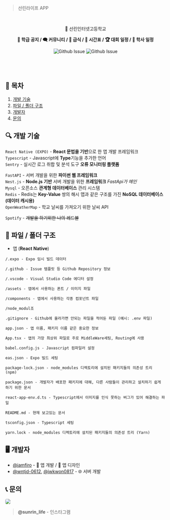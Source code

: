 > 선린라이프 APP


<br/>
<p align="center">🏫 선린인터넷고등학교</p>
<p align="center"><b>📢 학급 공지 / 🗨️ 커뮤니티 / 🍤 급식 / 📅 시간표 / 🏆 대회 일정 / 📆 학사 일정</b></p>

<div align="center">

![Github Issue](https://img.shields.io/github/issues/sunrin-life/app)
![Github Issue](https://img.shields.io/github/issues-pr/sunrin-life/app)

</div>

<div style="height: 40px">ㅤ</div>

## 📄 목차
1. [개발 기술](#tech)
2. [파일 / 폴더 구조](#folder)
2. [개발자](#developer)
3. [문의](#contact)

## 🔍 개발 기술 <a id="tech"></a>
`React Native (EXPO)` - **React 문법을 기반**으로 한 앱 개발 프레임워크<br/>
`Typescript` - Javascript에 **Type**기능을 추가한 언어<br/>
`Sentry` - 실시간 로그 취합 및 분석 도구 **오류 모니터링 플랫폼**<br/>

`FastAPI` - 서버 개발을 위한 **파이썬 웹 프레임워크**<br/>
`Nest.js` - **Node.js 기반** 서버 개발을 위한 **프레임워크** *FastApi가 메인*<br/>
`Mysql` - 오픈소스 **관계형 데이터베이스** 관리 시스템<br/>
`Redis` - Redis는 **Key-Value** 쌍의 해시 맵과 같은 구조를 가진 **NoSQL 데이터베이스 (데이터 캐시용)**<br/>
`OpenWeatherMap` - 학교 날씨를 가져오기 위한 날씨 API<br/>

`Spotify` - ~~개발을 하기위한 나의 레드불~~

## 📂 파일 / 폴더 구조 <a id="folder"></a>
- 앱 (**React Native**)
```
/.expo - Expo 임시 빌드 데이터

/.github - Issue 템플릿 등 Github Repository 정보

/.vscode - Visual Studio Code 에디터 설정

/assets - 앱에서 사용하는 폰트 / 이미지 파일

/components - 앱에서 사용하는 각종 컴포넌트 파일

/node_modul조

.gitignore - Github에 올라가면 안되는 파일을 적어둔 파일 (예시: .env 파일)

app.json - 앱 이름, 패키지 이름 같은 중요한 정보

App.tsx - 앱의 가장 최상위 파일로 주로 MiddleWare세팅, Routing에 사용

babel.config.js - Javascript 컴파일러 설정

eas.json - Expo 빌드 세팅

package-lock.json - node_modules 디렉토리에 설치된 패키지들의 의존성 트리 (npm)

package.json - 개발자가 배포한 패키지에 대해, 다른 사람들이 관리하고 설치하기 쉽게 하기 위한 문서

react-app-env.d.ts - Typescript에서 이미지를 인식 못하는 버그가 있어 해결하는 파일

README.md - 현재 보고있는 문서

tsconfig.json - Typescript 세팅

yarn.lock - node_modules 디렉토리에 설치된 패키지들의 의존성 트리 (Yarn)
```

## 🖥️ 개발자 <a id="developer"></a>
- <a href="github.com/iamfiro">@iamfiro</a> - 📱 앱 개발 / 🎨 앱 디자인
- <a href="github.com/wntjd-0612">@wntjd-0612</a>, <a href="github.com/wntjd-0612">@jwkwon0817</a>  - 🌐 서버 개발

## 📞 문의 <a id="contact"></a>
<a href="https://www.instagram.com/sunrin_life/"><img style="border-radius: 4px" src="https://img.shields.io/badge/Instagram-E4405F?style=flat-square&logo=Instagram&logoColor=white&link=https://www.instagram.com/sunrin_life/"/></a>
> **@sunrin_life** - 인스타그램
